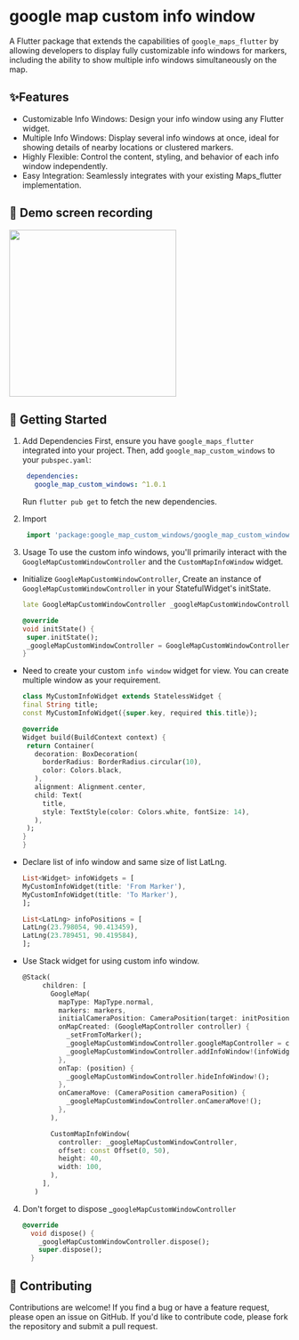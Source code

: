 # google map custom info window

A Flutter package that extends the capabilities of `google_maps_flutter` by allowing developers to display fully customizable info windows for markers, including the ability to show multiple info windows simultaneously on the map.

## ✨Features
- Customizable Info Windows: Design your info window using any Flutter widget.
- Multiple Info Windows: Display several info windows at once, ideal for showing details of nearby locations or clustered markers.
- Highly Flexible: Control the content, styling, and behavior of each info window independently.
- Easy Integration: Seamlessly integrates with your existing Maps_flutter implementation.

## 📸 Demo screen recording

 <img src="https://raw.githubusercontent.com/shohag7552/google_map_custom_windows/main/example/google_map_custom_windows.gif"  width="300"/>

## 🚀 Getting Started
1. Add Dependencies
    First, ensure you have `google_maps_flutter` integrated into your project. Then, add `google_map_custom_windows` to your `pubspec.yaml`:

   ```yaml
    dependencies:
      google_map_custom_windows: ^1.0.1
   ```

   Run `flutter pub get` to fetch the new dependencies.

2. Import
   ```dart 
    import 'package:google_map_custom_windows/google_map_custom_windows.dart';
   ```
3. Usage
   To use the custom info windows, you'll primarily interact with the `GoogleMapCustomWindowController` and the `CustomMapInfoWindow` widget.

* Initialize `GoogleMapCustomWindowController`, Create an instance of `GoogleMapCustomWindowController` in your StatefulWidget's initState.
   ```dart
  late GoogleMapCustomWindowController _googleMapCustomWindowController;

  @override
  void initState() {
    super.initState();
    _googleMapCustomWindowController = GoogleMapCustomWindowController();
  }
   ```
* Need to create your custom `info window` widget for view. You can create multiple window as your requirement.
   ```dart
  class MyCustomInfoWidget extends StatelessWidget {
  final String title;
  const MyCustomInfoWidget({super.key, required this.title});

  @override
  Widget build(BuildContext context) {
    return Container(
      decoration: BoxDecoration(
        borderRadius: BorderRadius.circular(10),
        color: Colors.black,
      ),
      alignment: Alignment.center,
      child: Text(
        title,
        style: TextStyle(color: Colors.white, fontSize: 14),
      ),
    );
  }
  }
  ```
* Declare list of info window and same size of list LatLng.
    ```dart
    List<Widget> infoWidgets = [
    MyCustomInfoWidget(title: 'From Marker'),
    MyCustomInfoWidget(title: 'To Marker'),
  ];

  List<LatLng> infoPositions = [
    LatLng(23.798054, 90.413459),
    LatLng(23.789451, 90.419584),
  ];
    ```
* Use Stack widget for using custom info window.
   ```dart
  @Stack(
        children: [
          GoogleMap(
            mapType: MapType.normal,
            markers: markers,
            initialCameraPosition: CameraPosition(target: initPosition, zoom: 15),
            onMapCreated: (GoogleMapController controller) {
              _setFromToMarker();
              _googleMapCustomWindowController.googleMapController = controller;
              _googleMapCustomWindowController.addInfoWindow!(infoWidgets, infoPositions);
            },
            onTap: (position) {
              _googleMapCustomWindowController.hideInfoWindow!();
            },
            onCameraMove: (CameraPosition cameraPosition) {
              _googleMapCustomWindowController.onCameraMove!();
            },
          ),

          CustomMapInfoWindow(
            controller: _googleMapCustomWindowController,
            offset: const Offset(0, 50),
            height: 40,
            width: 100,
          ),
        ],
      )
  ```
4. Don't forget to dispose _`googleMapCustomWindowController`
    ```dart
    @override
      void dispose() {
        _googleMapCustomWindowController.dispose();
        super.dispose();
      }
    ```

## 🤝 Contributing
Contributions are welcome! If you find a bug or have a feature request, please open an issue on GitHub. If you'd like to contribute code, please fork the repository and submit a pull request.

[//]: # (📄 License)

[//]: # (This package is released under the MIT License.)